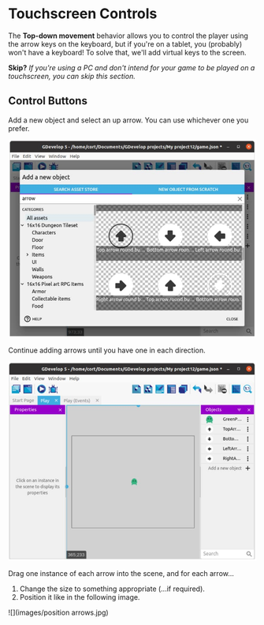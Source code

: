 # Touchscreen Controls

The **Top-down movement** behavior allows you to control the player using the arrow keys on the keyboard, but if you're on a tablet, you (probably) won't have a keyboard!
To solve that, we'll add virtual keys to the screen.

**Skip?** *If you're using a PC and don't intend for your game to be played on a touchscreen, you can skip this section.*

## Control Buttons

Add a new object and select an up arrow. You can use whichever one you prefer.

![](images/arrow.jpg)

Continue adding arrows until you have one in each direction.

![](images/4arrows.jpg)

Drag one instance of each arrow into the scene, and for each arrow...

1. Change the size to something appropriate (...if required).
2. Position it like in the following image.

![](images/position arrows.jpg)
